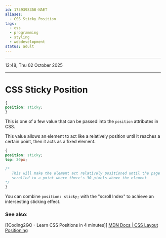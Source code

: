 ```yaml
---
id: 1759398350-NAET
aliases:
  - CSS Sticky Position
tags:
  - css
  - programming
  - styling
  - webdevelopment
status: adult
---
```


---

12:48, Thu 02 October 2025

---

# CSS Sticky Position

```css
{
position: sticky;
}
```

This is one of a few value that can be passed into the `position` attributes in
CSS.

This value allows an element to act like a relatively position until it reaches
a certain point, then it acts as a fixed element.

```css
{
position: sticky;
top: 30px;

/*
   This will make the element act relatively positioned until the page is
   scrolled to a point where there's 30 pixels above the element
*/
}
```

You can combine `position: sticky;` with the "scroll Index" to achieve an
intersesting sticking effect.

### See also:

[[Coding2GO - Learn CSS Positions in 4 minutes]]
[MDN Docs | CSS Layout Positioning](https://developer.mozilla.org/en-US/docs/Learn_web_development/Core/CSS_layout/Positioning)
